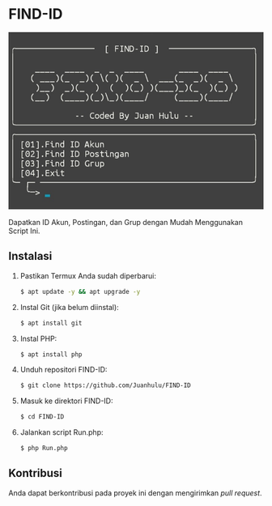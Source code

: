 # FIND-ID

![FIND-ID Logo](https://raw.githubusercontent.com/Juanhulu/FIND-ID/main/Image/FIND-ID-IMG.JPG)

Dapatkan ID Akun, Postingan, dan Grup dengan Mudah Menggunakan Script Ini.

## Instalasi

1. Pastikan Termux Anda sudah diperbarui:
    ```bash
    $ apt update -y && apt upgrade -y
    ```
2. Instal Git (jika belum diinstal):
    ```bash
    $ apt install git
    ```
3. Instal PHP:
    ```bash
    $ apt install php
    ```
4. Unduh repositori FIND-ID:
    ```bash
    $ git clone https://github.com/Juanhulu/FIND-ID
    ```
5. Masuk ke direktori FIND-ID:
    ```bash
    $ cd FIND-ID
    ```
6. Jalankan script Run.php:
    ```bash
    $ php Run.php
    ```

## Kontribusi

Anda dapat berkontribusi pada proyek ini dengan mengirimkan _pull request_.
